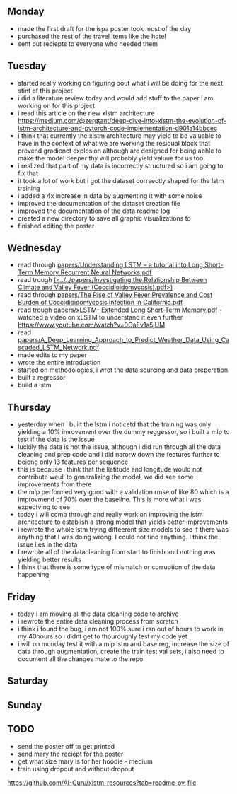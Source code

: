 ## Monday
- made the first draft for the ispa poster took most of the day
- purchased the rest of the travel items like the hotel
- sent out reciepts to everyone who needed them

## Tuesday
- started really working on figuring oout what i will be doing for the next stint of this project
- i did a literature review today and would add stuff to the paper i am working on for this project
- i read this article on the new xlstm architecture https://medium.com/@zergtant/deep-dive-into-xlstm-the-evolution-of-lstm-architecture-and-pytorch-code-implementation-d901a14bbcec
- i think that currently the xlstm architecture may yield to be valuable to have in the context of what we are working the residual block that prevend  gradienct explosion although are designed for being abhle to make the model deeper thy will probably yield valuue for us too.
- i realized that part of my data is incorrectly structured so i am going to fix that
- it took a lot of work but i got the dataset corrsectly shaped for the lstm training
- i added a 4x increase in data by augmenting it with some noise
- improved the documentation of the dataset creation file
- improved the documentation of the data readme log
- created a new directory to save all graphic visualizations to
- finished editing the poster 

## Wednesday
- read through [papers/Understanding LSTM – a tutorial into Long Short-Term Memory Recurrent Neural Networks.pdf](<../../papers/Understanding LSTM – a tutorial into Long Short-Term Memory Recurrent Neural Networks.pdf>)
- read trough [(<../../papers/Investigating the Relationship Between Climate and Valley Fever (Coccidioidomycosis).pdf>)](<../../papers/Investigating the Relationship Between Climate and Valley Fever (Coccidioidomycosis).pdf>)
- read through [papers/The Rise of Valley Fever Prevalence and Cost Burden of Coccidioidomycosis Infection in California.pdf](<../../papers/The Rise of Valley Fever Prevalence and Cost Burden of Coccidioidomycosis Infection in California.pdf>)
- read trough [papers/xLSTM- Extended Long Short-Term Memory.pdf](<../../papers/xLSTM- Extended Long Short-Term Memory.pdf>)
-watched a video on xLSTM to understand it even further https://www.youtube.com/watch?v=0OaEv1a5jUM
- read [papers/A_Deep_Learning_Approach_to_Predict_Weather_Data_Using_Cascaded_LSTM_Network.pdf](../../papers/A_Deep_Learning_Approach_to_Predict_Weather_Data_Using_Cascaded_LSTM_Network.pdf)
- made edits to my paper
- wrote the entire introduction
- started on methodologies, i wrot the data sourcing and data preperation
- built a regressor
- build a lstm 


## Thursday
- yesterday when i built the lstm i noticetd that the training was only yielding a 10% imrovement over the dummy reggessor, so i built a mlp to test if the data is the issue
- luckily the data is not the issue, although i did run through all the data cleaning and prep code and i did narorw down the features further to beiong only 13 features per sequence
- this is because i think that the llatitude and longitude would not contribute weull to generalizing the model, we did see some improvements from there 
- the mlp performed very good with a validation rmse of like 80 which is a improvmend of 70% over the baseline. This is more what i was expectving to see
- today i will comb through and really work on improving the lstm architecture to establish a strong model that yields better improvements 
- i rewrote the whole lstm trying diffeerent size models to see if there was anything that I was doing wrong. I could not find anything. I think the issue lies in the data
- I rewrote all of the datacleaning from start to finish and nothing was yielding better results
- I think that there is some type of mismatch or corruption of the data happening


## Friday 
- today i am moving all the data cleaning code to archive 
- i rewrote the entire data cleaning process from scratch 
- i think i found the bug, i am not 100% sure i ran out of hours to work in my 40hours so i didnt get to thouroughly test my code yet
- i will on monday test it with a mlp lstm and base reg, increase the size of data through augmentation, create the train test val sets, i also need to document all the changes mate to the repo



## Saturday 

## Sunday


## TODO
- send the poster off to get printed
- send mary the reciept for the poster
- get what size mary is for her hoodie - medium
- train using dropout and without dropout


https://github.com/AI-Guru/xlstm-resources?tab=readme-ov-file

